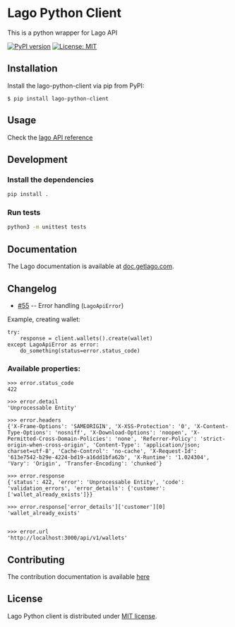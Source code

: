 # Lago Python Client

This is a python wrapper for Lago API

[![PyPI version](https://badge.fury.io/py/lago-python-client.svg)](https://badge.fury.io/py/lago-python-client)
[![License: MIT](https://img.shields.io/badge/License-MIT-blue.svg)](https://spdx.org/licenses/MIT.html)

## Installation

Install the lago-python-client via pip from PyPI:

    $ pip install lago-python-client

## Usage

Check the [lago API reference](https://doc.getlago.com/docs/api/intro)

## Development

### Install the dependencies

```bash
pip install .
```

### Run tests

```bash
python3 -m unittest tests
```

## Documentation

The Lago documentation is available at [doc.getlago.com](https://doc.getlago.com/docs/api/intro).

## Changelog

* [#55](https://github.com/getlago/lago-python-client/pull/55) -- Error handling (`LagoApiError`)


Example, creating wallet:

```
try:
    response = client.wallets().create(wallet)
except LagoApiError as error:
    do_something(status=error.status_code)
```
### Available properties:
```
>>> error.status_code
422

>>> error.detail
'Unprocessable Entity'

>>> error.headers
{'X-Frame-Options': 'SAMEORIGIN', 'X-XSS-Protection': '0', 'X-Content-Type-Options': 'nosniff', 'X-Download-Options': 'noopen', 'X-Permitted-Cross-Domain-Policies': 'none', 'Referrer-Policy': 'strict-origin-when-cross-origin', 'Content-Type': 'application/json; charset=utf-8', 'Cache-Control': 'no-cache', 'X-Request-Id': '613e7542-b29e-4224-bd19-a16dd1bfa62b', 'X-Runtime': '1.024304', 'Vary': 'Origin', 'Transfer-Encoding': 'chunked'}

>>> error.response
{'status': 422, 'error': 'Unprocessable Entity', 'code': 'validation_errors', 'error_details': {'customer': ['wallet_already_exists']}}

>>> error.response['error_details']['customer'][0]
'wallet_already_exists'


>>> error.url
'http://localhost:3000/api/v1/wallets'
```


## Contributing

The contribution documentation is available [here](https://github.com/getlago/lago-python-client/blob/main/CONTRIBUTING.md)

## License

Lago Python client is distributed under [MIT license](LICENSE).
